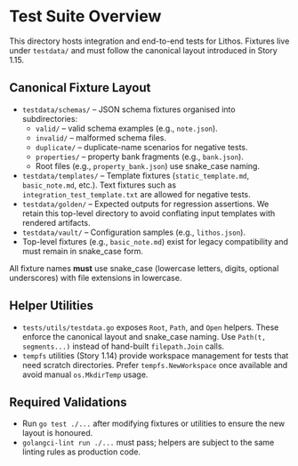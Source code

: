 # Test Suite Overview

This directory hosts integration and end-to-end tests for Lithos. Fixtures live
under `testdata/` and must follow the canonical layout introduced in Story 1.15.

## Canonical Fixture Layout

- `testdata/schemas/` – JSON schema fixtures organised into subdirectories:
  - `valid/` – valid schema examples (e.g., `note.json`).
  - `invalid/` – malformed schema files.
  - `duplicate/` – duplicate-name scenarios for negative tests.
  - `properties/` – property bank fragments (e.g., `bank.json`).
  - Root files (e.g., `property_bank.json`) use snake_case naming.
- `testdata/templates/` – Template fixtures (`static_template.md`,
  `basic_note.md`, etc.). Text fixtures such as
  `integration_test_template.txt` are allowed for negative tests.
- `testdata/golden/` – Expected outputs for regression assertions. We retain
  this top-level directory to avoid conflating input templates with rendered
  artifacts.
- `testdata/vault/` – Configuration samples (e.g., `lithos.json`).
- Top-level fixtures (e.g., `basic_note.md`) exist for legacy compatibility and
  must remain in snake_case form.

All fixture names **must** use snake_case (lowercase letters, digits, optional
underscores) with file extensions in lowercase.

## Helper Utilities

- `tests/utils/testdata.go` exposes `Root`, `Path`, and `Open` helpers. These
  enforce the canonical layout and snake_case naming. Use `Path(t, segments...)`
  instead of hand-built `filepath.Join` calls.
- `tempfs` utilities (Story 1.14) provide workspace management for tests that
  need scratch directories. Prefer `tempfs.NewWorkspace` once available and
  avoid manual `os.MkdirTemp` usage.

## Required Validations

- Run `go test ./...` after modifying fixtures or utilities to ensure the new
  layout is honoured.
- `golangci-lint run ./...` must pass; helpers are subject to the same linting
  rules as production code.
